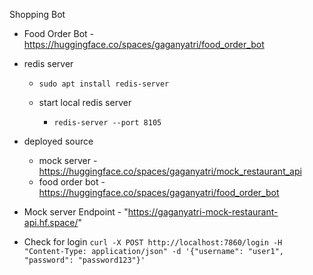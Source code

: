 Shopping Bot 


- Food Order Bot - https://huggingface.co/spaces/gaganyatri/food_order_bot

- redis server 
    - ```sudo apt install redis-server```

    - start local redis server
        - ```redis-server --port 8105```

- deployed source 
    - mock server -     https://huggingface.co/spaces/gaganyatri/mock_restaurant_api
    - food order bot - https://huggingface.co/spaces/gaganyatri/food_order_bot

- Mock server Endpoint -  "https://gaganyatri-mock-restaurant-api.hf.space/" 


- Check for login 
    ```curl -X POST http://localhost:7860/login -H "Content-Type: application/json" -d '{"username": "user1", "password": "password123"}'```